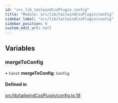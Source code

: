 ```yaml
---
id: "src_lib_tailwindCssPlugin_config"
title: "Module: src/lib/tailwindCssPlugin/config"
sidebar_label: "src/lib/tailwindCssPlugin/config"
sidebar_position: 0
custom_edit_url: null
---
```


## Variables

### mergeToConfig

• `Const` **mergeToConfig**: `Config`

#### Defined in

[src/lib/tailwindCssPlugin/config.ts:18](https://github.com/pantheon-systems/decoupled-kit-js/blob/3caad45/packages/wordpress-kit/src/lib/tailwindCssPlugin/config.ts#L18)
